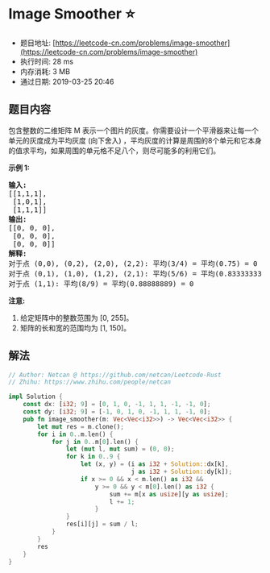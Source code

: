 # Image Smoother :star:
- 题目地址: [https://leetcode-cn.com/problems/image-smoother](https://leetcode-cn.com/problems/image-smoother)
- 执行时间: 28 ms 
- 内存消耗: 3 MB
- 通过日期: 2019-03-25 20:46

## 题目内容
<p>包含整数的二维矩阵 M 表示一个图片的灰度。你需要设计一个平滑器来让每一个单元的灰度成为平均灰度 (向下舍入) ，平均灰度的计算是周围的8个单元和它本身的值求平均，如果周围的单元格不足八个，则尽可能多的利用它们。</p>

<p><strong>示例 1:</strong></p>

<pre>
<strong>输入:</strong>
[[1,1,1],
 [1,0,1],
 [1,1,1]]
<strong>输出:</strong>
[[0, 0, 0],
 [0, 0, 0],
 [0, 0, 0]]
<strong>解释:</strong>
对于点 (0,0), (0,2), (2,0), (2,2): 平均(3/4) = 平均(0.75) = 0
对于点 (0,1), (1,0), (1,2), (2,1): 平均(5/6) = 平均(0.83333333) = 0
对于点 (1,1): 平均(8/9) = 平均(0.88888889) = 0
</pre>

<p><strong>注意:</strong></p>

<ol>
	<li>给定矩阵中的整数范围为 [0, 255]。</li>
	<li>矩阵的长和宽的范围均为 [1, 150]。</li>
</ol>


## 解法
```rust
// Author: Netcan @ https://github.com/netcan/Leetcode-Rust
// Zhihu: https://www.zhihu.com/people/netcan

impl Solution {
    const dx: [i32; 9] = [0, 1, 0, -1, 1, 1, -1, -1, 0];
    const dy: [i32; 9] = [-1, 0, 1, 0, -1, 1, 1, -1, 0];
    pub fn image_smoother(m: Vec<Vec<i32>>) -> Vec<Vec<i32>> {
        let mut res = m.clone();
        for i in 0..m.len() {
            for j in 0..m[0].len() {
                let (mut l, mut sum) = (0, 0);
                for k in 0..9 {
                    let (x, y) = (i as i32 + Solution::dx[k],
                                  j as i32 + Solution::dy[k]);
                    if x >= 0 && x < m.len() as i32 &&
                        y >= 0 && y < m[0].len() as i32 {
                            sum += m[x as usize][y as usize];
                            l += 1;
                        }
                }
                res[i][j] = sum / l;
            }
        }
        res
    }
}

```